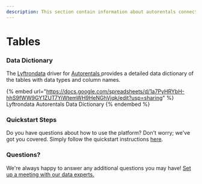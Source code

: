```yaml
---
description: This section contain information about autorentals connector tables information
---
```


# Tables

### Data Dictionary

The [Lyftrondata](https://www.lyftrondata.com/) driver for [Autorentals](https://www.lyftrondata.com/integration/autorentals/)[ ](https://www.lyftrondata.com/integration/autorentals/)provides a detailed data dictionary of the tables with data types and column names.

{% embed url="https://docs.google.com/spreadsheets/d/1a7PyHRYbH-hhS9fWW9GY1ZUT7YiWtemWH9HeNGhVjqk/edit?usp=sharing" %}
Lyftrondata Autorentals Data Dictionary
{% endembed %}

### Quickstart Steps

Do you have questions about how to use the platform? Don't worry; we've got you covered. Simply follow the quickstart instructions [here](../../../../quickstart-steps.md).

### Questions? <a href="#questions" id="questions"></a>

We're always happy to answer any additional questions you may have! [Set up a meeting with our data experts.](https://www.lyftrondata.com/book-a-meeting/)

